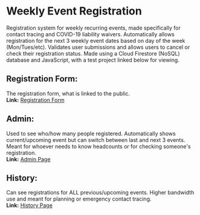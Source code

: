 # Weekly Event Registration
Registration system for weekly recurring events, made specifically for contact tracing and COVID-19 liability waivers. Automatically allows registration for the next 3 weekly event dates based on day of the week (Mon/Tues/etc). Validates user submissions and allows users to cancel or check their registration status. Made using a Cloud Firestore (NoSQL) database and JavaScript, with a test project linked below for viewing.

## Registration Form:
The registration form, what is linked to the public.  
**Link:** [Registration Form](https://weekly-event-registration.web.app)

## Admin:
Used to see who/how many people registered. Automatically shows current/upcoming event but can switch between last and next 3 events. Meant for whoever needs to know headcounts or for checking someone's registration.  
**Link:** [Admin Page](https://weekly-event-registration.web.app/admin.html)

## History:
Can see registrations for ALL previous/upcoming events. Higher bandwidth use and meant for planning or emergency contact tracing.  
**Link:** [History Page](https://weekly-event-registration.web.app/history.html)
